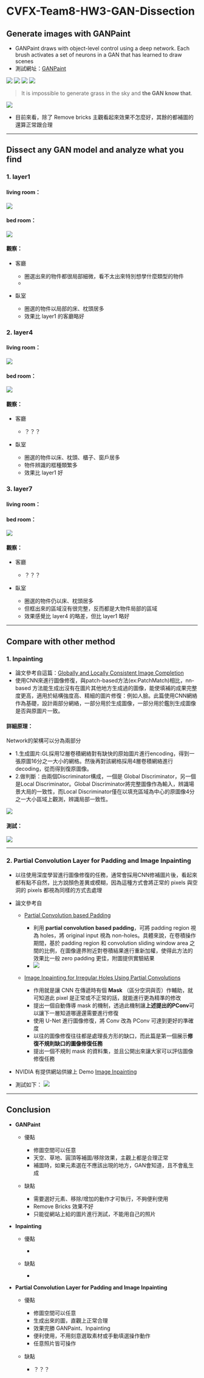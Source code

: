 # CVFX-Team8-HW3-GAN-Dissection

## Generate images with GANPaint
* GANPaint draws with object-level control using a deep network. Each brush activates a set of neurons in a GAN that has learned to draw scenes
* 測試網址：[GANPaint](http://gandissect.res.ibm.com/ganpaint.html?project=churchoutdoor&layer=layer4)

![](https://i.imgur.com/RORvol2.jpg)
![](https://i.imgur.com/pDR5LTE.jpg)
![](https://i.imgur.com/KQVCj3b.jpg)
![](https://i.imgur.com/VN7MNnS.jpg)
> It is impossible to generate grass in the sky and **the GAN know that**.

![](https://i.imgur.com/EBBkvIE.jpg)

* 目前來看，除了 Remove bricks 主觀看起來效果不怎麼好，其餘的都補圖的還算正常跟合理


---
## Dissect any GAN model and analyze what you find

### 1. layer1
#### living room：
![](https://imgur.com/3OTnaOq.png)
#### bed room：
![](https://imgur.com/EQCiuFc.png)
#### 觀察：
* 客廳

    - 圈選出來的物件都很局部細微，看不太出來特別想學什麼類型的物件
    - 

* 臥室

    - 圈選的物件以局部的床、枕頭居多
    - 效果比 layer1 的客廳略好

### 2. layer4
#### living room：
![](https://imgur.com/yaoQO35.png)

#### bed room：
![](https://imgur.com/6Wj5QfG.png)
#### 觀察：
* 客廳

    - ？？？

* 臥室

    - 圈選的物件以床、枕頭、櫃子、窗戶居多
    - 物件辨識的框種類繁多
    - 效果比 layer1 好

### 3. layer7
#### living room：
#### bed room：
![](https://imgur.com/G9R0RB6.png)
#### 觀察：
* 客廳

    - ？？？

* 臥室

    - 圈選的物件仍以床、枕頭居多
    - 但框出來的區域沒有很完整，反而都是大物件局部的區域
    - 效果感覺比 layer4 的略差，但比 layer1 略好 


---
## Compare with other method
### 1. Inpainting
* 論文參考自這篇：[Globally and Locally Consistent Image Completion](http://iizuka.cs.tsukuba.ac.jp/projects/completion/data/completion_sig2017.pdf)
* 使用CNN來進行圖像修復，與patch-based方法(ex:PatchMatch)相比，nn-based 方法能生成出沒有在圖片其他地方生成過的圖像，能使填補的成果完整度更高，適用於結構強度高、精細的圖片修復：例如人臉。此篇使用CNN網絡作為基礎，設計兩部分網絡，一部分用於生成圖像，一部分用於鑑別生成圖像是否與原圖片一致。

#### 詳細原理：
Network的架構可以分為兩部分
* 1.生成圖片:GL採用12層卷積網絡對有缺快的原始圖片進行encoding，得到一張原圖16分之一大小的網格。然後再對該網格採用4層卷積網絡進行decoding，從而得到復原圖像。
* 2.做判斷：由兩個Discriminator構成，一個是 Global Discriminator，另一個是Local Discriminator。Global Discriminator將完整圖像作為輸入，辨識場景大局的一致性，而Local Discriminator僅在以填充區域為中心的原圖像4分之一大小區域上觀測，辨識局部一致性。

![](https://imgur.com/gPeHysA.png)
#### 測試：

![](https://imgur.com/2KywRji.png)


---
### 2. Partial Convolution Layer for Padding and Image Inpainting
* 以往使用深度學習進行圖像修復的任務，通常會採用CNN修補圖片後，看起來都有點不自然，比方說顏色差異或模糊，因為這種方式會將正常的 pixels 與空洞的 pixels 都視為同樣的方式去處理
* 論文參考自

    - [Partial Convolution based Padding](https://arxiv.org/pdf/1811.11718.pdf)
            
        - 利用 **partial convolution based padding**，可將 padding region 視為 holes，將 original input 視為 non-holes。具體來說，在卷積操作期間，基於 padding region 和 convolution sliding window area 之間的比例，在圖像邊界附近對卷積結果進行重新加權，使得此方法的效果比一般 zero padding 更佳，附圖提供實驗結果
        - ![](https://i.imgur.com/sz2weYw.png)

    - [Image Inpainting for Irregular Holes Using Partial Convolutions](https://arxiv.org/pdf/1804.07723.pdf)
        
        - 作用就是讓 CNN 在傳遞時有個 **Mask** （區分空洞與否）作輔助，就可知道此 pixel 是正常或不正常的話，就能進行更為精準的修改
        - 提出一個自動傳導 mask 的機制，透過此機制讓**上述提出的PConv**可以讓下一層知道哪邊還需要進行修復
        - 使用 U-Net 進行圖像修復，將 Conv 改為 PConv 可達到更好的準確度
        - 以往的圖像修復往往都是處理長方形的缺口，而此篇是第一個展示**修復不規則缺口的圖像修復任務**
        - 提出一個不規則 mask 的資料集，並且公開出來讓大家可以評估圖像修復任務

* NVIDIA 有提供網站供線上 Demo [Image Inpainting](https://www.nvidia.com/research/inpainting/) 
* 測試如下：
![](https://i.imgur.com/dDalisY.jpg)


---
## Conclusion

* **GANPaint**

    - 優點

        - 修圖空間可以任意
        - 天空、草地、圓頂等補圖/移除效果，主觀上都是合理正常
        - 補圖時，如果元素選在不應該出現的地方，GAN會知道，且不會亂生成

    - 缺點

        - 需要選好元素、移除/增加的動作才可執行，不夠便利使用
        - Remove Bricks 效果不好
        - 只能從網站上給的圖片進行測試，不能用自己的照片

* **Inpainting**

    - 優點

        -     

    - 缺點

        - 



* **Partial Convolution Layer for Padding and Image Inpainting**

    - 優點

        - 修圖空間可以任意
        - 生成出來的圖，直觀上正常合理
        - 效果完勝 GANPaint、Inpainting
        - 便利使用，不用刻意選取素材或手動填選操作動作
        - 任意照片皆可操作

    - 缺點

        - ？？？
        
 


